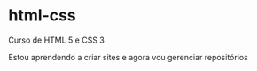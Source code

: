 # html-css
 Curso de HTML 5 e CSS 3

 
Estou aprendendo a criar sites e agora
 vou gerenciar repositórios